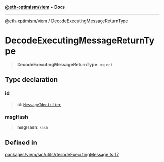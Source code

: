 [**@eth-optimism/viem**](../README.md) • **Docs**

***

[@eth-optimism/viem](../README.md) / DecodeExecutingMessageReturnType

# DecodeExecutingMessageReturnType

> **DecodeExecutingMessageReturnType**: `object`

## Type declaration

### id

> **id**: [`MessageIdentifier`](MessageIdentifier.md)

### msgHash

> **msgHash**: `Hash`

## Defined in

[packages/viem/src/utils/decodeExecutingMessage.ts:17](https://github.com/ethereum-optimism/ecosystem/blob/a6a591d88cd41aa48aa7325dbb668dbe8084e5ee/packages/viem/src/utils/decodeExecutingMessage.ts#L17)
